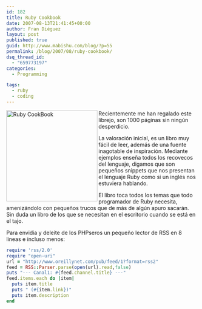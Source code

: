 ```yaml
---
id: 182
title: Ruby Cookbook
date: 2007-08-13T21:41:45+00:00
author: Fran Diéguez
layout: post
published: true
guid: http://www.mabishu.com/blog/?p=55
permalink: /blog/2007/08/ruby-cookbook/
dsq_thread_id:
  - "659773197"
categories:
  - Programming

tags:
  - ruby
  - coding
---
```

<img class="alignright" alt="Ruby CookBook" src="/assets/2007/08/51sv7fby32l_aa240_.jpg" width="240" height="240" align="left" />

Recientemente me han regalado este librejo, son 1000 páginas sin ningún desperdicio.

La valoración inicial, es un libro muy fácil de leer, además de una fuente inagotable de inspiración. Mediante ejemplos enseña todos los recovecos del lenguaje, digamos que son pequeños snippets que nos presentan el lenguaje Ruby como si un inglés nos estuviera hablando.

El libro toca todos los temas que todo programador de Ruby necesita, amenizándolo con pequeños trucos que de más de algún apuro sacarán. Sin duda un libro de los que se necesitan en el escritorio cuando se está en el tajo.

Para envidia y deleite de los PHPseros un pequeño lector de RSS en 8 lineas e incluso menos:

```ruby
require 'rss/2.0'
require "open-uri"
url = "http://www.oreillynet.com/pub/feed/1?format=rss2"
feed = RSS::Parser.parse(open(url).read,false)
puts "--- Canal1: #{feed.channel.title} ---"
feed.items.each do |item|
  puts item.title
  puts " (#{item.link})"
  puts item.description
end
```
